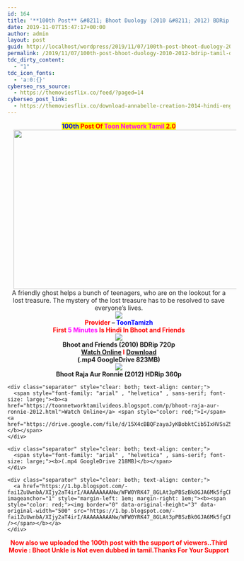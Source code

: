 ```yaml
---
id: 164
title: '**100th Post** &#8211; Bhoot Duology (2010 &#8211; 2012) BDRip &#8211; [Tamil Dubbed] &#8211; x264 &#8211; [720p &#8211; 800MB /360p &#8211; 200MB] &#8211; First On Net'
date: 2019-11-07T15:47:17+00:00
author: admin
layout: post
guid: http://localhost/wordpress/2019/11/07/100th-post-bhoot-duology-2010-2012-bdrip-tamil-dubbed-x264-720p-800mb-360p-200mb-first-on-net/
permalink: /2019/11/07/100th-post-bhoot-duology-2010-2012-bdrip-tamil-dubbed-x264-720p-800mb-360p-200mb-first-on-net/
tdc_dirty_content:
  - "1"
tdc_icon_fonts:
  - 'a:0:{}'
cyberseo_rss_source:
  - https://themoviesflix.co/feed/?paged=14
cyberseo_post_link:
  - https://themoviesflix.co/download-annabelle-creation-2014-hindi-english-480p-720p-1080p/
---
```

<div dir="ltr" style="text-align: left;" trbidi="on">
  <div style="text-align: center;">
    <b><span style="background-color: yellow; color: blue; font-family: "arial" , "helvetica" , sans-serif; font-size: large;">100th</span><span style="background-color: yellow; color: red; font-family: "arial" , "helvetica" , sans-serif; font-size: large;"> Post Of </span><span style="background-color: yellow; color: magenta; font-family: "arial" , "helvetica" , sans-serif; font-size: large;">Toon Network Tamil</span><span style="background-color: yellow; color: red; font-family: "arial" , "helvetica" , sans-serif; font-size: large;"> 2.0</span></b>
  </div>
  
  <div class="separator" style="clear: both; text-align: center;">
    <a href="https://1.bp.blogspot.com/-8AxZ_QW-dh4/XQdxAPdZ74I/AAAAAAAAAjg/3FE3aqn7FjwVmUiWIO8p8csReK8iKiX9gCLcBGAs/s1600/PCTV-1000102876-hcdl.jpg" imageanchor="1" style="margin-left: 1em; margin-right: 1em;"><img loading="lazy" border="0" data-original-height="360" data-original-width="640" height="360" src="https://1.bp.blogspot.com/-8AxZ_QW-dh4/XQdxAPdZ74I/AAAAAAAAAjg/3FE3aqn7FjwVmUiWIO8p8csReK8iKiX9gCLcBGAs/s640/PCTV-1000102876-hcdl.jpg" width="640" /></a>
  </div>
  
  <h3 class="bNg8Rb" style="background-color: white; clip: rect(1px, 1px, 1px, 1px); color: #222222; font-family: arial, sans-serif; font-size: medium; font-weight: normal; height: 1px; margin: 0px; overflow: hidden; padding: 0px; position: absolute; white-space: nowrap; width: 1px; z-index: -1000;">
    Description
  </h3>
  
  <div style="text-align: center;">
    <span style="background-color: white; color: #222222; font-family: "arial" , sans-serif; font-size: x-small; text-align: left;">A friendly ghost helps a bunch of teenagers, who are on the lookout for a lost treasure. The mystery of the lost treasure has to be resolved to save everyone&#8217;s lives.</span>
  </div>
  
  <div class="separator" style="clear: both; text-align: center;">
    <a href="https://1.bp.blogspot.com/-k65POI1PBU4/XJ-DPWzpvkI/AAAAAAAAAag/d-DJiJNifeI8jyqs_e9XhUwmMhi3PjKPgCPcBGAYYCw/s1600/ezgif-4-b0c2339f90.gif" imageanchor="1" style="margin-left: 1em; margin-right: 1em;"><img border="0" data-original-height="36" data-original-width="168" src="https://1.bp.blogspot.com/-k65POI1PBU4/XJ-DPWzpvkI/AAAAAAAAAag/d-DJiJNifeI8jyqs_e9XhUwmMhi3PjKPgCPcBGAYYCw/s1600/ezgif-4-b0c2339f90.gif" /></a>
  </div>
  
  <div class="separator" style="clear: both; text-align: center;">
    <span style="font-family: "arial" , "helvetica" , sans-serif;"><b><span style="color: red;">Provider</span> &#8211; <span style="color: blue;">ToonTamizh</span></b></span>
  </div>
  
  <div class="separator" style="clear: both; text-align: center;">
    <span style="font-family: "arial" , "helvetica" , sans-serif;"><b><span style="color: red;">First </span><span style="color: magenta;">5 Minutes </span><span style="color: red;">Is Hindi In Bhoot and Friends</span></b></span>
  </div>
  
  <div class="separator" style="clear: both; text-align: center;">
    <a href="https://1.bp.blogspot.com/-fai1ZuUwnbA/XIjy2aT4irI/AAAAAAAAANw/WFW0YRK47_8GLAt3pPBSzBk0GJA6Mk5fgCPcBGAYYCw/s1600/torrborder.gif" imageanchor="1" style="margin-left: 1em; margin-right: 1em;"><img border="0" data-original-height="3" data-original-width="500" src="https://1.bp.blogspot.com/-fai1ZuUwnbA/XIjy2aT4irI/AAAAAAAAANw/WFW0YRK47_8GLAt3pPBSzBk0GJA6Mk5fgCPcBGAYYCw/s1600/torrborder.gif" /></a>
  </div>
  
  <div class="separator" style="clear: both; text-align: center;">
    <span style="font-family: "arial" , "helvetica" , sans-serif; font-size: large;"><b>Bhoot and Friends (2010) BDRip 720p</b></span>
  </div>
  
  <div class="separator" style="clear: both; text-align: center;">
    <span style="font-family: "arial" , "helvetica" , sans-serif; font-size: large;"><b><a href="https://toonnetworktamilvideos.blogspot.com/p/bhoot-and-friends-2010.html">Watch Online</a> <span style="color: red;">I</span> <a href="https://drive.google.com/file/d/1KdDwlxpIzjMQ9dmcIwLcD8lV-_iBkCW9/view">Download</a></b></span>
  </div>
  
  <div class="separator" style="clear: both; text-align: center;">
    <span style="font-family: "arial" , "helvetica" , sans-serif; font-size: large;"><b>(.mp4 GoogleDrive 823MB)</b></span>
  </div>
  
  <div class="separator" style="clear: both; text-align: center;">
    <a href="https://1.bp.blogspot.com/-fai1ZuUwnbA/XIjy2aT4irI/AAAAAAAAANw/WFW0YRK47_8GLAt3pPBSzBk0GJA6Mk5fgCPcBGAYYCw/s1600/torrborder.gif" imageanchor="1" style="margin-left: 1em; margin-right: 1em;"><img border="0" data-original-height="3" data-original-width="500" src="https://1.bp.blogspot.com/-fai1ZuUwnbA/XIjy2aT4irI/AAAAAAAAANw/WFW0YRK47_8GLAt3pPBSzBk0GJA6Mk5fgCPcBGAYYCw/s1600/torrborder.gif" /></a>
  </div>
  
  <div>
    <div class="separator" style="clear: both; text-align: center;">
      <span style="font-family: "arial" , "helvetica" , sans-serif; font-size: large;"><b>Bhoot Raja Aur Ronnie (2012) HDRip 360p</b></span>
    </div>
    
    <div class="separator" style="clear: both; text-align: center;">
      <span style="font-family: "arial" , "helvetica" , sans-serif; font-size: large;"><b><a href="https://toonnetworktamilvideos.blogspot.com/p/bhoot-raja-aur-ronnie-2012.html">Watch Online</a> <span style="color: red;">I</span> <a href="https://drive.google.com/file/d/15X4cBBQFzayaJyKBobktCib5IxHVSsZ5/view">Download</a></b></span>
    </div>
    
    <div class="separator" style="clear: both; text-align: center;">
      <span style="font-family: "arial" , "helvetica" , sans-serif; font-size: large;"><b>(.mp4 GoogleDrive 218MB)</b></span>
    </div>
    
    <div class="separator" style="clear: both; text-align: center;">
      <a href="https://1.bp.blogspot.com/-fai1ZuUwnbA/XIjy2aT4irI/AAAAAAAAANw/WFW0YRK47_8GLAt3pPBSzBk0GJA6Mk5fgCPcBGAYYCw/s1600/torrborder.gif" imageanchor="1" style="margin-left: 1em; margin-right: 1em;"><b><span style="color: red;"><img border="0" data-original-height="3" data-original-width="500" src="https://1.bp.blogspot.com/-fai1ZuUwnbA/XIjy2aT4irI/AAAAAAAAANw/WFW0YRK47_8GLAt3pPBSzBk0GJA6Mk5fgCPcBGAYYCw/s1600/torrborder.gif" /></span></b></a>
    </div>
  </div>
  
  <div style="text-align: center;">
    <b><span style="color: red;">Now also we uploaded the 100th post with the support of viewers..Third Movie : Bhoot Unkle is Not even dubbed in tamil.Thanks For Your Support</span></b>
  </div>
</div>